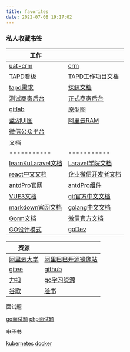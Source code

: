```yaml
---
title: favorites
date: 2022-07-08 19:17:02
---
```


### 私人收藏书签

|   工作    |  |
| ----------- | ----------- |
|[uat-crm](https://uat-crm.qzyyds.com/)|[crm](https://crm.qzyyds.com/)|
|[TAPD看板](https://www.tapd.cn/my_dashboard)|[TAPD工作项目文档](https://www.tapd.cn/48570041/markdown_wikis/show/#1148570041001000033)|
|[tapd需求](https://www.tapd.cn/48570041/prong/stories/stories_list)|[探鲸文档](http://docs.op.opsdns.cc:8081/note/)|
|[测试商家后台](http://merchant.manage.opsdns.cc:8081)|[正式商家后台](http://merchant-manage.tanjingpaas.com:8081)|
|[gitlab](https://gitlab.com/)|[原型图](https://axhub.im/ax9/0b91ef6f07ca07a0/#g=1&id=95k0oz&p=%E5%AD%A6%E5%91%98%E5%88%97%E8%A1%A8)|
|[蓝湖UI图](https://lanhuapp.com/web/#/item?tid=7bc6a146-1f06-459f-907c-46650fd250d0&fid=all)|[阿里云RAM](https://signin.aliyun.com/1172332297421385.onaliyun.com/login.htm?accounttraceid=9134cee91b1349ff814cc7577f48c976dpqv&cspNonce=UY7LJndJHU&spma=a2c44&spmb=11131515#/main)|
|[微信公众平台](https://mp.weixin.qq.com/)||
|   文档    |  |
| ----------- | ----------- |
| [learnKuLaravel文档](https://learnku.com/docs/laravel/8.x)| [Laravel学院文档](https://laravelacademy.org/books/laravel-docs-8)|
| [react中文文档](https://react.docschina.org/docs/getting-started.html)|[企业微信开发者文档](https://developer.work.weixin.qq.com/document/path/90664)|
| [antdPro官网](https://pro.ant.design/)|[antdPro组件](https://procomponents.ant.design/components/)|
| [VUE3文档](https://v3.cn.vuejs.org/guide/installation.html) |[git官方中文文档](https://git-scm.com/book/zh/v2)
|[markdown官网文档](https://markdown.com.cn/)|[golang中文文档](https://studygolang.com/pkgdoc)|
|[Gorm文档](https://gorm.io/zh_CN/docs/)|[微信官方文档](https://developers.weixin.qq.com/miniprogram/dev/framework/)|
|[GO设计模式](https://www.topgoer.cn/docs/golang-design-pattern/golang-design-pattern-1cbgha2ltg796)|[goDev](https://go.dev/)|

|   资源    |  |
| ----------- | ----------- |
|[阿里云大学](https://developer.aliyun.com/course/explore?spm=a2c6h.17661847.0.0.16676fb289Qirw&tags=,,,)|[阿里巴巴开源镜像站](https://developer.aliyun.com/mirror/?spm=a2c6h.12883283.1362934.3.5ddd201c9PSndh)|
|[gitee](https://gitee.com/)|[github](https://github.com/)|
|[力扣](https://leetcode.cn/leetbook/)|[go学习资源](https://www.topgoer.com/)|
|[谷歌](https://www.google.com/)|[脸书](https://www.facebook.com/)|


面试题

[go面试题](https://zhuanlan.zhihu.com/p/471490292)
[php面试题](https://zhuanlan.zhihu.com/p/385093242)

电子书

[kubernetes](https://pangxuejun.cn/static/k8s.pdf)
[docker](https://pangxuejun.cn/static/docker.pdf)

